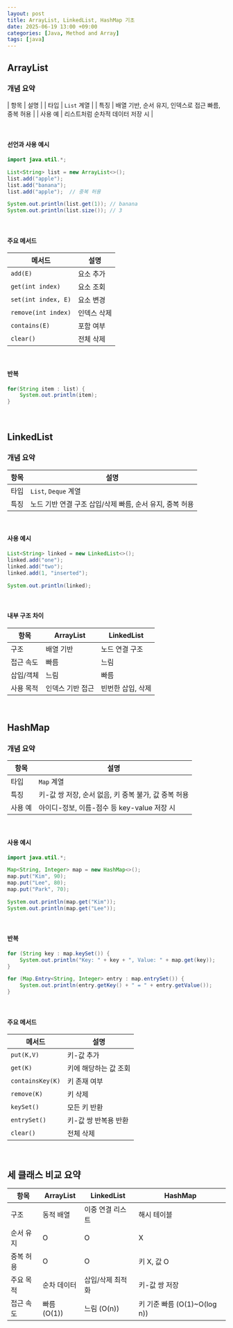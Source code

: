 ```yaml
---
layout: post
title: ArrayList, LinkedList, HashMap 기초
date: 2025-06-19 13:00 +09:00
categories: [Java, Method and Array]
tags: [java]
---
```


## ArrayList

### 개념 요약

| 항목 | 설명 | 
| 타입 | `List` 계열 |
| 특징 | 배열 기반, 순서 유지, 인덱스로 접근 빠름, 중복 허용 |
| 사용 예 | 리스트처럼 순차적 데이터 저장 시 |


<br>

#### 선언과 사용 예시

```java
import java.util.*;

List<String> list = new ArrayList<>();
list.add("apple");
list.add("banana");
list.add("apple");  // 중복 허용

System.out.println(list.get(1)); // banana
System.out.println(list.size()); // 3
```

<br>

#### 주요 메서드 

| 메서드 | 설명 | 
|-|-|
| `add(E)` | 요소 추가 |
| `get(int index)` | 요소 조회 |
| `set(int index, E)` | 요소 변경 |
| `remove(int index)` | 인덱스 삭제 |
| `contains(E)` | 포함 여부 |
| `clear()` |  전체 삭제 |

<br>

#### 반복

```java
for(String item : list) {
    System.out.println(item);
}
```

<br>

## LinkedList

### 개념 요약

| 항목 | 설명 |
|-|-|
| 타입 | `List`, `Deque` 계열 |
| 특징 | 노드 기반 연결 구조 삽입/삭제 빠름, 순서 유지, 중복 허용 |

<br>

#### 사용 예시

```java
List<String> linked = new LinkedList<>();
linked.add("one");
linked.add("two");
linked.add(1, "inserted");

System.out.println(linked);
```

<br>

#### 내부 구조 차이
| 항목 | ArrayList | LinkedList |
|-|-|-|
| 구조 | 배열 기반 | 노드 연결 구조 |
| 접근 속도 | 빠름 | 느림 |
| 삽입/객체 | 느림 | 빠름 |
| 사용 목적 | 인덱스 기반 접근 | 빈번한 삽입, 삭제 |

<br>

## HashMap

### 개념 요약

| 항목 | 설명 |
|-|-|
| 타입 | `Map` 계열 |
| 특징 | 키-값 쌍 저장, 순서 없음, 키 중복 불가, 값 중복 허용 |
| 사용 예 | 아이디-정보, 이름-점수 등 key-value 저장 시 |

<br>

#### 사용 예시

```java
import java.util.*;

Map<String, Integer> map = new HashMap<>();
map.put("Kim", 90);
map.put("Lee", 80);
map.put("Park", 70);

System.out.println(map.get("Kim"));
System.out.println(map.get("Lee"));
```

<br>

#### 반복

```java
for (String key : map.keySet()) {
    System.out.println("Key: " + key + ", Value: " + map.get(key));
}

for (Map.Entry<String, Integer> entry : map.entrySet()) {
    System.out.println(entry.getKey() + " = " + entry.getValue());
}
```

<br>

#### 주요 메서드

| 메서드 | 설명 |
|-|-|
| `put(K,V)` | 키-값 추가 |
| `get(K)` | 키에 해당하는 값 조회 |
| `containsKey(K)` | 키 존재 여부 |
| `remove(K)` | 키 삭제 |
| `keySet()` | 모든 키 반환 | 
| `entrySet()` | 키-값 쌍 반복용 반환 |
| `clear()` | 전체 삭제 |

<br>

## 세 클래스 비교 요약

| 항목 | ArrayList | LinkedList | HashMap |
|-|-|-|-|
|구조 | 동적 배열 | 이중 연결 리스트 | 해시 테이블 |
| 순서 유지 | O | O | X |
| 중복 허용 | O | O | 키 X, 값 O |
| 주요 목적 | 순차 데이터 | 삽입/삭제 최적화 | 키-값 쌍 저장 |
| 접근 속도 | 빠름 (O(1)) | 느림 (O(n)) | 키 기준 빠름 (O(1)~O(log n)) |
